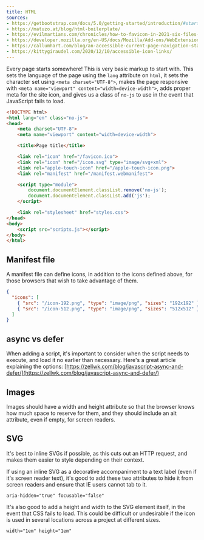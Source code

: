 ```yaml
---
title: HTML
sources:
- https://getbootstrap.com/docs/5.0/getting-started/introduction/#starter-template
- https://matuzo.at/blog/html-boilerplate/
- https://evilmartians.com/chronicles/how-to-favicon-in-2021-six-files-that-fit-most-needs
- https://developer.mozilla.org/en-US/docs/Mozilla/Add-ons/WebExtensions/manifest.json/icons
- https://callumhart.com/blog/an-accessible-current-page-navigation-state/
- https://kittygiraudel.com/2020/12/10/accessible-icon-links/
---
```


Every page starts somewhere! This is very basic markup to start with. This sets the language of the page using the `lang` attribute on `html`, it sets the character set using `<meta charset="UTF-8">`, makes the page responsive with `<meta name="viewport" content="width=device-width">`, adds proper meta for the site icon, and gives us a class of `no-js` to use in the event that JavaScript fails to load.

```html
<!DOCTYPE html>
<html lang="en" class="no-js">
<head>
    <meta charset="UTF-8">
    <meta name="viewport" content="width=device-width">

    <title>Page title</title>

    <link rel="icon" href="/favicon.ico">
    <link rel="icon" href="/icon.svg" type="image/svg+xml">
    <link rel="apple-touch-icon" href="/apple-touch-icon.png">
    <link rel="manifest" href="/manifest.webmanifest">

    <script type="module">
        document.documentElement.classList.remove('no-js');
        document.documentElement.classList.add('js');
    </script>

    <link rel="stylesheet" href="styles.css">
</head>
<body>
    <script src="scripts.js"></script>
</body>
</html>
```

## Manifest file

A manifest file can define icons, in addition to the icons defined above, for those browsers that wish to take advantage of them.

```json
{
  "icons": [
    { "src": "/icon-192.png", "type": "image/png", "sizes": "192x192" },
    { "src": "/icon-512.png", "type": "image/png", "sizes": "512x512" }
  ]
}
```

## async vs defer

When adding a script, it's important to consider when the script needs to execute, and load it no earlier than necessary. Here's a great article explaining the options: [https://zellwk.com/blog/javascript-async-and-defer/](https://zellwk.com/blog/javascript-async-and-defer/)

## Images

Images should have a width and height attribute so that the browser knows how much space to reserve for them, and they should include an alt attribute, even if empty, for screen readers.

## SVG

It's best to inline SVGs if possible, as this cuts out an HTTP request, and makes them easier to style depending on their context.

If using an inline SVG as a decorative accompaniment to a text label (even if it's screen reader text), it's good to add these two attributes to hide it from screen readers and ensure that IE users cannot tab to it.

```markup
aria-hidden="true" focusable="false"
```

It's also good to add a height and width to the SVG element itself, in the event that CSS fails to load. This could be difficult or undesirable if the icon is used in several locations across a project at different sizes.

```markup
width="1em" height="1em"
```